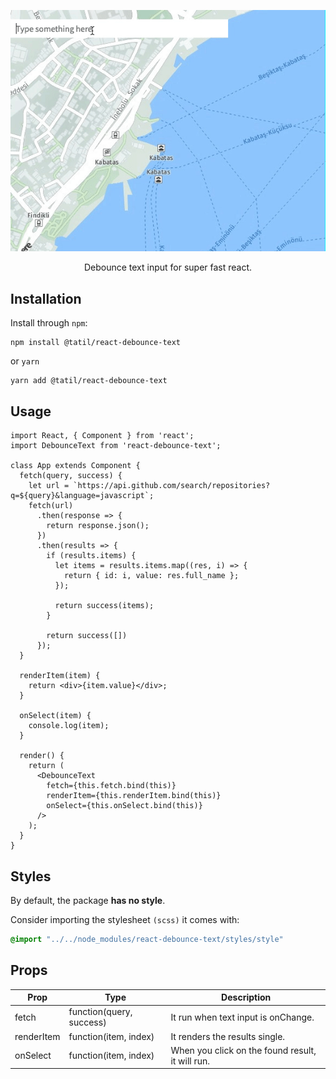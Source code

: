 
<p align="center">
<img src="Kapture.gif" />
</p>

<p align="center">
Debounce text input for super fast react.
</p>

## Installation

Install through `npm`:

    npm install @tatil/react-debounce-text
    
or `yarn`

    yarn add @tatil/react-debounce-text
    
## Usage

``` JS
import React, { Component } from 'react';
import DebounceText from 'react-debounce-text';

class App extends Component {
  fetch(query, success) {
    let url = `https://api.github.com/search/repositories?q=${query}&language=javascript`;
    fetch(url)
      .then(response => {
        return response.json();
      })
      .then(results => {
        if (results.items) {
          let items = results.items.map((res, i) => {
            return { id: i, value: res.full_name };
          });

          return success(items);
        }
        
        return success([])
      });
  }

  renderItem(item) {
    return <div>{item.value}</div>;
  }

  onSelect(item) {
    console.log(item);
  }

  render() {
    return (
      <DebounceText
        fetch={this.fetch.bind(this)}
        renderItem={this.renderItem.bind(this)}
        onSelect={this.onSelect.bind(this)}
      />
    );
  }
}

```

## Styles

By default, the package **has no style**.

Consider importing the stylesheet `(scss)` it comes with:

```SCSS
@import "../../node_modules/react-debounce-text/styles/style"
```

## Props

| Prop       | Type                     | Description                                      |
|------------|--------------------------|--------------------------------------------------|
| fetch      | function(query, success) | It run when text input is onChange.              |
| renderItem | function(item, index)    | It renders the results single.                   |
| onSelect   | function(item, index)    | When you click on the found result, it will run. |
